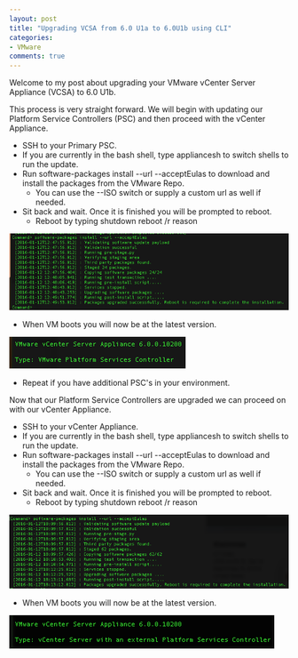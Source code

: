 ```yaml
---
layout: post
title: "Upgrading VCSA from 6.0 U1a to 6.0U1b using CLI"
categories:
- VMware
comments: true
---
```

Welcome to my post about upgrading your VMware vCenter Server Appliance (VCSA) to 6.0 U1b.

This process is very straight forward. We will begin with updating our Platform Service Controllers (PSC) and then proceed with the vCenter Appliance.

- SSH to your Primary PSC.
- If you are currently in the bash shell, type appliancesh to switch shells to run the update.
- Run software-packages install --url --acceptEulas to download and install the packages from the VMware Repo.
  - You can use the --ISO switch or supply a custom url as well if needed.
- Sit back and wait. Once it is finished you will be prompted to reboot.
  - Reboot by typing shutdown reboot /r reason

![](/images/pscupgrade1.png)

- When VM boots you will now be at the latest version.

![](/images/pscupgrade2.png)


- Repeat if you have additional PSC's in your environment.

Now that our Platform Service Controllers are upgraded we can proceed on with our vCenter Appliance.

- SSH to your vCenter Appliance.
- If you are currently in the bash shell, type appliancesh to switch shells to run the update.
- Run software-packages install --url --acceptEulas to download and install the packages from the VMware Repo.
  - You can use the --ISO switch or supply a custom url as well if needed.
- Sit back and wait. Once it is finished you will be prompted to reboot.
  - Reboot by typing shutdown reboot /r reason

![](/images/vcupgrade1.png)

- When VM boots you will now be at the latest version.

![](/images/vcupgrade2.png)
